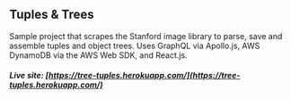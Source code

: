 ## Tuples & Trees

Sample project that scrapes the Stanford image library to parse, save and assemble tuples and object trees. Uses GraphQL via Apollo.js, AWS DynamoDB via the AWS Web SDK, and React.js.

##### Live site: [https://tree-tuples.herokuapp.com/](https://tree-tuples.herokuapp.com/)
